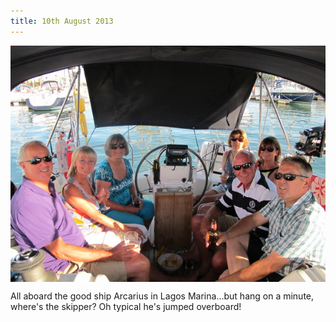 ```yaml
---
title: 10th August 2013
---
```

<img style="margin:0 auto;display:block" src="/img/102.jpg" />

All aboard the good ship Arcarius in Lagos Marina...but hang on a minute, where's the skipper? Oh typical he's jumped overboard!
